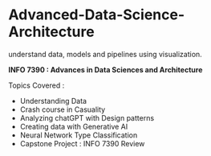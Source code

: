 # Advanced-Data-Science-Architecture
understand data, models and pipelines using visualization.

 **INFO 7390 : Advances in Data Sciences and Architecture**

Topics Covered : 

* Understanding Data
* Crash course in Casuality
* Analyzing chatGPT with Design patterns
* Creating data with Generative AI
* Neural Network Type Classification
* Capstone Project : INFO 7390 Review
